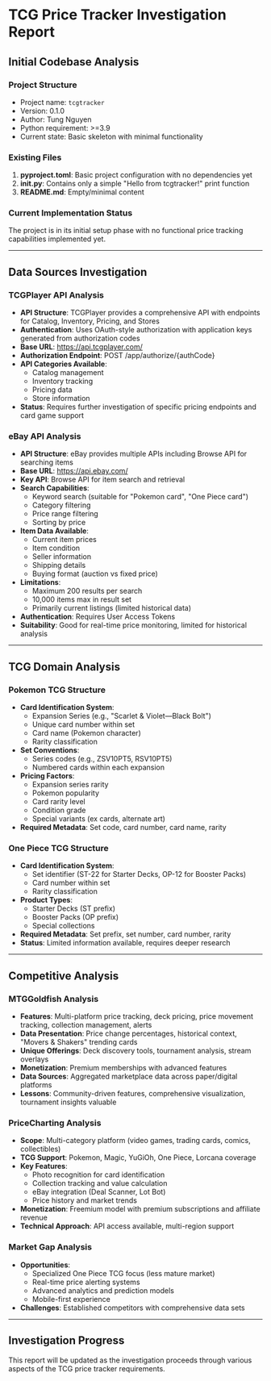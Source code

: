 # TCG Price Tracker Investigation Report

## Initial Codebase Analysis

### Project Structure
- Project name: `tcgtracker`
- Version: 0.1.0
- Author: Tung Nguyen
- Python requirement: >=3.9
- Current state: Basic skeleton with minimal functionality

### Existing Files
1. **pyproject.toml**: Basic project configuration with no dependencies yet
2. **__init__.py**: Contains only a simple "Hello from tcgtracker!" print function
3. **README.md**: Empty/minimal content

### Current Implementation Status
The project is in its initial setup phase with no functional price tracking capabilities implemented yet.

---

## Data Sources Investigation

### TCGPlayer API Analysis
- **API Structure**: TCGPlayer provides a comprehensive API with endpoints for Catalog, Inventory, Pricing, and Stores
- **Authentication**: Uses OAuth-style authorization with application keys generated from authorization codes
- **Base URL**: https://api.tcgplayer.com/
- **Authorization Endpoint**: POST /app/authorize/{authCode}
- **API Categories Available**:
  - Catalog management
  - Inventory tracking
  - Pricing data
  - Store information
- **Status**: Requires further investigation of specific pricing endpoints and card game support

### eBay API Analysis
- **API Structure**: eBay provides multiple APIs including Browse API for searching items
- **Base URL**: https://api.ebay.com/
- **Key API**: Browse API for item search and retrieval
- **Search Capabilities**:
  - Keyword search (suitable for "Pokemon card", "One Piece card")
  - Category filtering
  - Price range filtering
  - Sorting by price
- **Item Data Available**:
  - Current item prices
  - Item condition
  - Seller information
  - Shipping details
  - Buying format (auction vs fixed price)
- **Limitations**:
  - Maximum 200 results per search
  - 10,000 items max in result set
  - Primarily current listings (limited historical data)
- **Authentication**: Requires User Access Tokens
- **Suitability**: Good for real-time price monitoring, limited for historical analysis

---

## TCG Domain Analysis

### Pokemon TCG Structure
- **Card Identification System**:
  - Expansion Series (e.g., "Scarlet & Violet—Black Bolt")
  - Unique card number within set
  - Card name (Pokemon character)
  - Rarity classification
- **Set Conventions**:
  - Series codes (e.g., ZSV10PT5, RSV10PT5)
  - Numbered cards within each expansion
- **Pricing Factors**:
  - Expansion series rarity
  - Pokemon popularity
  - Card rarity level
  - Condition grade
  - Special variants (ex cards, alternate art)
- **Required Metadata**: Set code, card number, card name, rarity

### One Piece TCG Structure
- **Card Identification System**:
  - Set identifier (ST-22 for Starter Decks, OP-12 for Booster Packs)
  - Card number within set
  - Rarity classification
- **Product Types**:
  - Starter Decks (ST prefix)
  - Booster Packs (OP prefix)
  - Special collections
- **Required Metadata**: Set prefix, set number, card number, rarity
- **Status**: Limited information available, requires deeper research

---

## Competitive Analysis

### MTGGoldfish Analysis
- **Features**: Multi-platform price tracking, deck pricing, price movement tracking, collection management, alerts
- **Data Presentation**: Price change percentages, historical context, "Movers & Shakers" trending cards
- **Unique Offerings**: Deck discovery tools, tournament analysis, stream overlays
- **Monetization**: Premium memberships with advanced features
- **Data Sources**: Aggregated marketplace data across paper/digital platforms
- **Lessons**: Community-driven features, comprehensive visualization, tournament insights valuable

### PriceCharting Analysis
- **Scope**: Multi-category platform (video games, trading cards, comics, collectibles)
- **TCG Support**: Pokemon, Magic, YuGiOh, One Piece, Lorcana coverage
- **Key Features**: 
  - Photo recognition for card identification
  - Collection tracking and value calculation
  - eBay integration (Deal Scanner, Lot Bot)
  - Price history and market trends
- **Monetization**: Freemium model with premium subscriptions and affiliate revenue
- **Technical Approach**: API access available, multi-region support

### Market Gap Analysis
- **Opportunities**: 
  - Specialized One Piece TCG focus (less mature market)
  - Real-time price alerting systems
  - Advanced analytics and prediction models
  - Mobile-first experience
- **Challenges**: Established competitors with comprehensive data sets

---

## Investigation Progress
This report will be updated as the investigation proceeds through various aspects of the TCG price tracker requirements.
